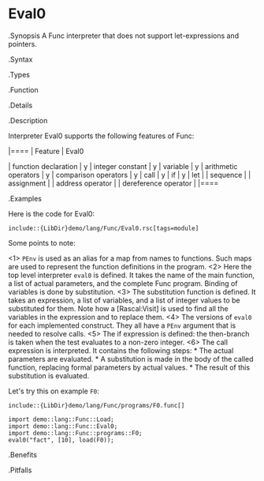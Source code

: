 # Eval0

.Synopsis
A Func interpreter that does not support let-expressions and pointers.

.Syntax

.Types

.Function

.Details

.Description

Interpreter Eval0 supports the following features of Func:


|====
| Feature              | Eval0

| function declaration | y
| integer constant     | y
| variable             | y
| arithmetic operators | y
| comparison operators | y
| call                 | y
| if                   | y
| let                  |
| sequence             |
| assignment           |
| address operator     |
| dereference operator |
|====

.Examples

Here is the code for Eval0:
```rascal
include::{LibDir}demo/lang/Func/Eval0.rsc[tags=module]
```

Some points to note:

<1> `PEnv` is used as an alias for a map from names to functions. Such maps are used to represent the function definitions in the program.
<2> Here the top level interpreter `eval0` is defined. It takes the name of the main function, a list of actual parameters, and the complete Func program. Binding of variables is done by substitution.
<3> The substitution function is defined. It takes an expression, a list of variables, and a list of integer values to be substituted for them. Note how a [Rascal:Visit] is used to find all the variables in the expression and to replace them.
<4> The versions of `eval0` for each implemented construct. They all have a `PEnv` argument that is needed
    to resolve calls.
<5> The if expression is defined: the then-branch is taken when the test evaluates to a non-zero integer.
<6> The call expression is interpreted. It contains the following steps:
    *  The actual parameters are evaluated.
    *  A substitution is made in the body of the called function, replacing formal parameters by actual values.
    *  The result of this substitution is evaluated.


Let's try this on example `F0`:
```rascal
include::{LibDir}demo/lang/Func/programs/F0.func[]
```

                
```rascal-shell
import demo::lang::Func::Load;
import demo::lang::Func::Eval0;
import demo::lang::Func::programs::F0;
eval0("fact", [10], load(F0));
```

.Benefits

.Pitfalls

